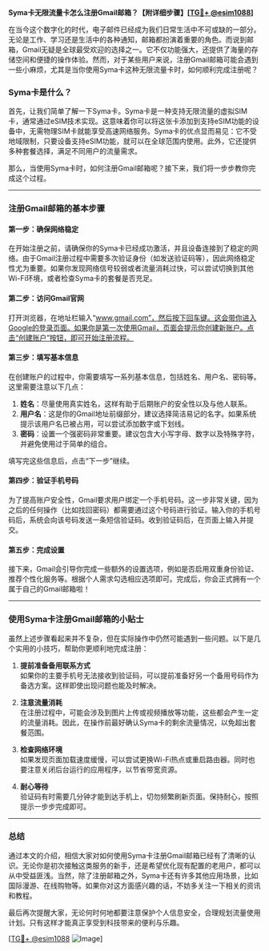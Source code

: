 **Syma卡无限流量卡怎么注册Gmail邮箱？【附详细步骤】[[TG💪+ @esim1088](https://t.me/s/esim1088)]**

在当今这个数字化的时代，电子邮件已经成为我们日常生活中不可或缺的一部分。无论是工作、学习还是生活中的各种通知，邮箱都扮演着重要的角色。而说到邮箱，Gmail无疑是全球最受欢迎的选择之一。它不仅功能强大，还提供了海量的存储空间和便捷的操作体验。然而，对于某些用户来说，注册Gmail邮箱可能会遇到一些小麻烦，尤其是当你使用Syma卡这种无限流量卡时，如何顺利完成注册呢？

### Syma卡是什么？

首先，让我们简单了解一下Syma卡。Syma卡是一种支持无限流量的虚拟SIM卡，通常通过eSIM技术实现。这意味着你可以将这张卡添加到支持eSIM功能的设备中，无需物理SIM卡就能享受高速网络服务。Syma卡的优点显而易见：它不受地域限制，只要设备支持eSIM功能，就可以在全球范围内使用。此外，它还提供多种套餐选择，满足不同用户的流量需求。

那么，当使用Syma卡时，如何注册Gmail邮箱呢？接下来，我们将一步步教你完成这个过程。

---

### 注册Gmail邮箱的基本步骤

#### 第一步：确保网络稳定

在开始注册之前，请确保你的Syma卡已经成功激活，并且设备连接到了稳定的网络。由于Gmail注册过程中需要多次验证身份（如发送验证码等），因此网络稳定性尤为重要。如果你发现网络信号较弱或者流量消耗过快，可以尝试切换到其他Wi-Fi环境，或者检查Syma卡的套餐是否充足。

#### 第二步：访问Gmail官网

打开浏览器，在地址栏输入“www.gmail.com”，然后按下回车键。这会带你进入Google的登录页面。如果你是第一次使用Gmail，页面会提示你创建新账户。点击“创建账户”按钮，即可开始注册流程。

#### 第三步：填写基本信息

在创建账户的过程中，你需要填写一系列基本信息，包括姓名、用户名、密码等。这里需要注意以下几点：

1. **姓名**：尽量使用真实姓名，这样有助于后期账户的安全性以及与他人联系。
2. **用户名**：这是你的Gmail地址前缀部分，建议选择简洁易记的名字。如果系统提示该用户名已被占用，可以尝试添加数字或下划线。
3. **密码**：设置一个强密码非常重要。建议包含大小写字母、数字以及特殊字符，并避免使用过于简单的组合。

填写完这些信息后，点击“下一步”继续。

#### 第四步：验证手机号码

为了提高账户安全性，Gmail要求用户绑定一个手机号码。这一步非常关键，因为之后的任何操作（比如找回密码）都需要通过这个号码进行验证。输入你的手机号码后，系统会向该号码发送一条短信验证码。收到验证码后，在页面上输入并提交。

#### 第五步：完成设置

接下来，Gmail会引导你完成一些额外的设置选项，例如是否启用双重身份验证、推荐个性化服务等。根据个人需求勾选相应选项即可。完成后，你会正式拥有一个属于自己的Gmail邮箱啦！

---

### 使用Syma卡注册Gmail邮箱的小贴士

虽然上述步骤看起来并不复杂，但在实际操作中仍然可能遇到一些问题。以下是几个实用的小技巧，帮助你更顺利地完成注册：

1. **提前准备备用联系方式**  
   如果你的主要手机号无法接收到验证码，可以提前准备好另一个备用号码作为备选方案。这样即使出现问题也能及时解决。

2. **注意流量消耗**  
   在注册过程中，可能会涉及到图片上传或视频播放等功能，这些都会产生一定的流量消耗。因此，在操作前最好确认Syma卡的剩余流量情况，以免超出套餐范围。

3. **检查网络环境**  
   如果发现页面加载速度缓慢，可以尝试更换Wi-Fi热点或重启路由器。同时也要注意关闭后台运行的应用程序，以节省带宽资源。

4. **耐心等待**  
   验证码有时需要几分钟才能到达手机上，切勿频繁刷新页面。保持耐心，按照提示一步步完成即可。

---

### 总结

通过本文的介绍，相信大家对如何使用Syma卡注册Gmail邮箱已经有了清晰的认识。无论你是初次接触这类服务的新手，还是希望优化现有配置的老用户，都可以从中受益匪浅。当然，除了注册邮箱之外，Syma卡还有许多其他应用场景，比如国际漫游、在线购物等。如果你对这方面感兴趣的话，不妨多关注一下相关的资讯和教程。

最后再次提醒大家，无论何时何地都要注意保护个人信息安全，合理规划流量使用计划。只有这样才能真正享受到科技带来的便利与乐趣。

[[TG💪+ @esim1088](https://t.me/s/esim1088) ![Image](https://i.postimg.cc/4NQfJmqS/Snipaste-2025-05-13-00-14-12.png)]